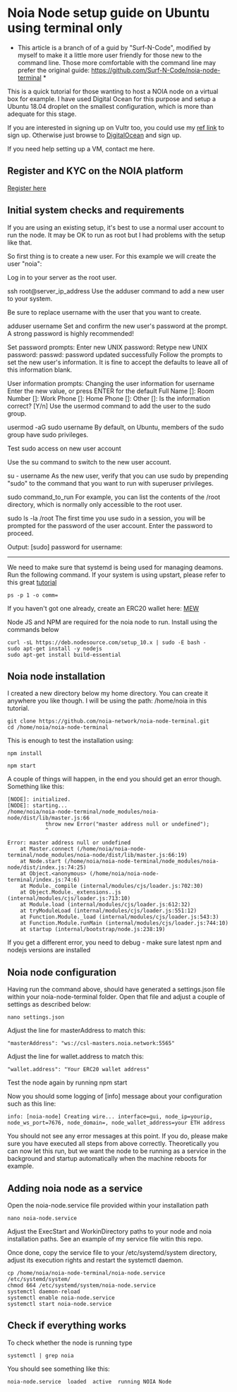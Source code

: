 Noia Node setup guide on Ubuntu using terminal only
==================

* This article is a branch of of a guid by "Surf-N-Code", modified by myself to make it a little
more user friendly for those new to the command line.
Those more comfortable with the command line may prefer the original
guide: https://github.com/Surf-N-Code/noia-node-terminal *

This is a quick tutorial for those wanting to host a NOIA node on a virtual box for example. I have used Digital Ocean for this purpose and setup a Ubuntu 18.04 droplet on the smallest configuration, which is more than adequate for this stage.

If you are interested in signing up on Vultr too, you could use my [ref link](https://m.do.co/c/a2f92f54df25) to sign up. Otherwise just browse to [DigitalOcean](https://www.digitalocean.com) and sign up.

If you need help setting up a VM, contact me here.

Register and KYC on the NOIA platform
-------------
[Register here](https://dashboard.noia.network/r/0d304917)

Initial system checks and requirements
-------------

If you are using an existing setup, it's best to use a normal user account to run the node. It may be OK to run as root but I had problems with the setup like that.

So first thing is to create a new user. For this example we will create the user "noia":

Log in to your server as the root user.

ssh root@server_ip_address
Use the adduser command to add a new user to your system.

Be sure to replace username with the user that you want to create.

adduser username
Set and confirm the new user's password at the prompt. A strong password is highly recommended!

Set password prompts:
Enter new UNIX password:
Retype new UNIX password:
passwd: password updated successfully
Follow the prompts to set the new user's information. It is fine to accept the defaults to leave all of this information blank.

User information prompts:
Changing the user information for username
Enter the new value, or press ENTER for the default
    Full Name []:
    Room Number []:
    Work Phone []:
    Home Phone []:
    Other []:
Is the information correct? [Y/n]
Use the usermod command to add the user to the sudo group.

usermod -aG sudo username
By default, on Ubuntu, members of the sudo group have sudo privileges.

Test sudo access on new user account

Use the su command to switch to the new user account.

su - username
As the new user, verify that you can use sudo by prepending "sudo" to the command that you want to run with superuser privileges.

sudo command_to_run
For example, you can list the contents of the /root directory, which is normally only accessible to the root user.

sudo ls -la /root
The first time you use sudo in a session, you will be prompted for the password of the user account. Enter the password to proceed.

Output:
[sudo] password for username:





--------

We need to make sure that systemd is being used for managing deamons. Run the following command. If your system is using upstart, please refer to this great [tutorial]( https://www.digitalocean.com/community/tutorials/the-upstart-event-system-what-it-is-and-how-to-use-it)

    ps -p 1 -o comm=

If you haven't got one already, create an ERC20 wallet here: [MEW](https://www.myetherwallet.com/)

Node JS and NPM are required for the noia node to run. Install using the commands below

    curl -sL https://deb.nodesource.com/setup_10.x | sudo -E bash -
    sudo apt-get install -y nodejs
    sudo apt-get install build-essential

Noia node installation
------------
I created a new directory below my home directory. You can create it anywhere you like though. I will be using the path: /home/noia in this tutorial.

    git clone https://github.com/noia-network/noia-node-terminal.git
    cd /home/noia/noia-node-terminal

This is enough to test the installation using:

    npm install

    npm start

A couple of things will happen, in the end you should get an error though. Something like this:

    [NODE]: initialized.
    [NODE]: starting...
    /home/noia/noia-node-terminal/node_modules/noia-node/dist/lib/master.js:66
                throw new Error("master address null or undefined");
                ^

    Error: master address null or undefined
        at Master.connect (/home/noia/noia-node-terminal/node_modules/noia-node/dist/lib/master.js:66:19)
        at Node.start (/home/noia/noia-node-terminal/node_modules/noia-node/dist/index.js:74:25)
        at Object.<anonymous> (/home/noia/noia-node-terminal/index.js:74:6)
        at Module._compile (internal/modules/cjs/loader.js:702:30)
        at Object.Module._extensions..js (internal/modules/cjs/loader.js:713:10)
        at Module.load (internal/modules/cjs/loader.js:612:32)
        at tryModuleLoad (internal/modules/cjs/loader.js:551:12)
        at Function.Module._load (internal/modules/cjs/loader.js:543:3)
        at Function.Module.runMain (internal/modules/cjs/loader.js:744:10)
        at startup (internal/bootstrap/node.js:238:19)

If you get a different error, you need to debug - make sure latest npm and nodejs versions are installed

Noia node configuration
-------------

Having run the command above, should have generated a settings.json file within your noia-node-terminal folder. Open that file and adjust a couple of settings as described below:

    nano settings.json

Adjust the line for masterAddress to match this:

    "masterAddress": "ws://csl-masters.noia.network:5565"

Adjust the line for wallet.address to match this:

    "wallet.address": "Your ERC20 wallet address"

Test the node again by running
    npm start

Now you should some logging of [info] message about your configuration such as this line:

    info: [noia-node] Creating wire... interface=gui, node_ip=yourip, node_ws_port=7676, node_domain=, node_wallet_address=your ETH address

You should not see any error messages at this point. If you do, please make sure you have executed all steps from above correctly. Theoretically you can now let this run, but we want the node to be running as a service in the background and startup automatically when the machine reboots for example.

Adding noia node as a service
-------------
Open the noia-node.service file provided within your installation path

    nano noia-node.service

Adjust the ExecStart and WorkinDirectory paths to your node and noia installation paths. See an example of my service file witin this repo.

Once done, copy the service file to your /etc/systemd/system directory, adjust its execution rights and restart the systemctl daemon.

    cp /home/noia/noia-node-terminal/noia-node.service /etc/systemd/system/
    chmod 664 /etc/systemd/system/noia-node.service
    systemctl daemon-reload
    systemctl enable noia-node.service
    systemctl start noia-node.service

Check if everything works
------------

To check whether the node is running type

    systemctl | grep noia

You should see something like this:

    noia-node.service  loaded  active  running NOIA Node
